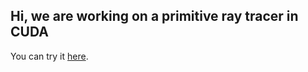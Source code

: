## Hi, we are working on a primitive ray tracer in CUDA

You can try it [here](https://github.com/Fiber-Wire/RT_release/).
